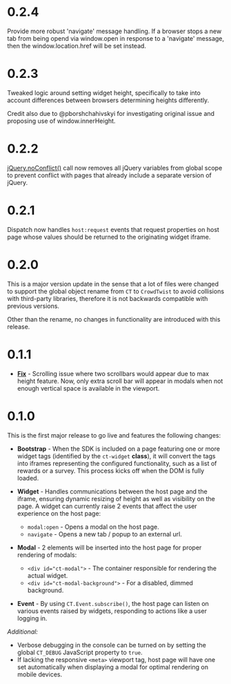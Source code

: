 # 0.2.4

Provide more robust 'navigate' message handling. If a browser stops a new tab from being opend via
window.open in response to a 'navigate' message, then the window.location.href will be set instead.

# 0.2.3

Tweaked logic around setting widget height, specifically to take into account differences between browsers determining heights differently.

Credit also due to @pborshchahivskyi for investigating original issue and proposing use of window.innerHeight.

# 0.2.2

[jQuery.noConflict()](http://api.jquery.com/jquery.noconflict/) call now removes all jQuery variables from global scope to prevent conflict with pages that already include a separate version of jQuery.

# 0.2.1

Dispatch now handles `host:request` events that request properties on host page whose values should be returned to the originating widget iframe.

# 0.2.0

This is a major version update in the sense that a lot of files were changed to support the global object rename from `CT` to `CrowdTwist` to avoid collisions with third-party libraries, therefore it is not backwards compatible with previous versions.

Other than the rename, no changes in functionality are introduced with this release.

# 0.1.1

- **[Fix](https://github.com/CrowdTwist/widgets-js-sdk/commit/4ad15eed38a93d71b2e6c6d4a47747a5ca2c7640)** - Scrolling issue where two scrollbars would appear due to max height feature. Now, only extra scroll bar will appear in modals when not enough vertical space is available in the viewport.

# 0.1.0

This is the first major release to go live and features the following changes:

- **Bootstrap** - When the SDK is included on a page featuring one or more widget tags (identified by the `ct-widget` **class**), it will convert the tags into iframes representing the configured functionality, such as a list of rewards or a survey. This process kicks off when the DOM is fully loaded.

- **Widget** - Handles communications between the host page and the iframe, ensuring dynamic resizing of height as well as visibility on the page. A widget can currently raise 2 events that affect the user experience on the host page:
  - `modal:open` - Opens a modal on the host page.
  - `navigate` - Opens a new tab / popup to an external url.

- **Modal** - 2 elements will be inserted into the host page for proper rendering of modals:
  - `<div id="ct-modal">` - The container responsible for rendering the actual widget.
  - `<div id="ct-modal-background">` - For a disabled, dimmed background.

- **Event** - By using `CT.Event.subscribe()`, the host page can listen on various events raised by widgets, responding to actions like a user logging in.

_Additional:_

- Verbose debugging in the console can be turned on by setting the global `CT_DEBUG` JavaScript property to `true`.
- If lacking the responsive `<meta>` viewport tag, host page will have one set automatically when displaying a modal for optimal rendering on mobile devices.